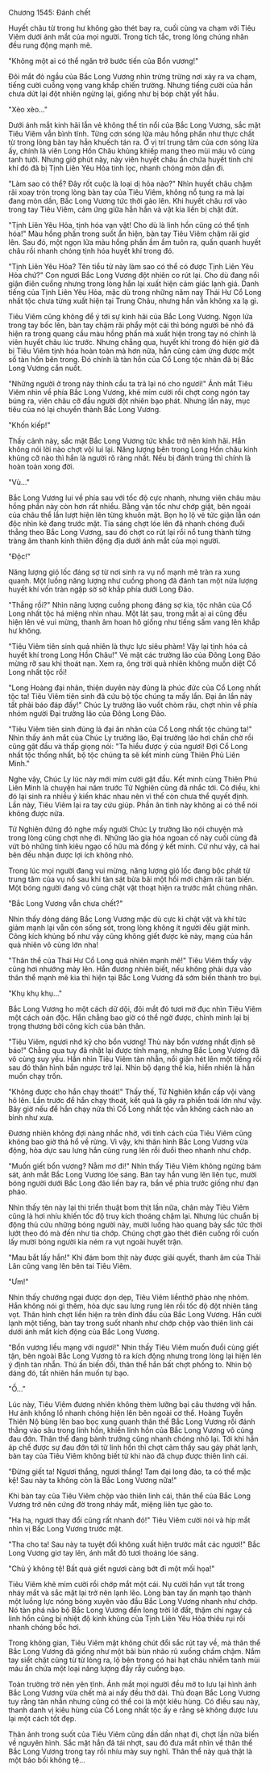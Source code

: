 




Chương 1545: Đánh chết


Huyết châu từ trong hư không gào thét bay ra, cuối cùng va chạm với Tiêu Viêm dưới ánh mắt của mọi người. Trong tích tắc, trong lòng chúng nhân đều rung động mạnh mẽ.

"Không một ai có thể ngăn trở bước tiến của Bổn vương!"

Đôi mắt đỏ ngầu của Bắc Long Vương nhìn trừng trừng nơi xảy ra va chạm, tiếng cười cuồng vọng vang khắp chiến trường. Nhưng tiếng cười của hắn chưa dứt lại đột nhiên ngừng lại, giống như bị bóp chặt yết hầu.

"Xèo xèo…"

Dưới ánh mắt kinh hãi lẫn vẻ không thể tin nổi của Bắc Long Vương, sắc mặt Tiêu Viêm vẫn bình tĩnh. Từng cơn sóng lửa màu hồng phấn như thực chất từ trong lòng bàn tay hắn khuếch tán ra. Ở vị trí trung tâm của cơn sóng lửa ấy, chính là viên Long Hồn Châu khủng khiếp mang theo mùi máu vô cùng tanh tưởi. Nhưng giờ phút này, này viên huyết châu ẩn chứa huyết tinh chi khí đó đã bị Tịnh Liên Yêu Hỏa tinh lọc, nhanh chóng mòn dần đi.

"Làm sao có thể? Đây rốt cuộc là loại dị hỏa nào?" Nhìn huyết châu chậm rãi xoay tròn trong lòng bàn tay của Tiêu Viêm, không nổ tung ra mà lại đang mòn dần, Bắc Long Vương tức thời gào lên. Khi huyết châu rơi vào trong tay Tiêu Viêm, cảm ứng giữa hắn hắn và vật kia liền bị chặt đứt.

"Tịnh Liên Yêu Hỏa, tịnh hóa vạn vật! Cho dù là linh hồn cũng có thể tịnh hóa!" Màu hồng phấn trong suốt ẩn hiện, bàn tay Tiêu Viêm chậm rãi giơ lên. Sau đó, một ngọn lửa màu hồng phấn ầm ầm tuôn ra, quấn quanh huyết châu rồi nhanh chóng tịnh hóa huyết khí trong đó.

"Tịnh Liên Yêu Hỏa? Tên tiểu tử này làm sao có thể có được Tịnh Liên Yêu Hỏa chứ?" Con ngươi Bắc Long Vương đột nhiên co rút lại. Cho dù đang nổi giận điên cuồng nhưng trong lòng hắn lại xuất hiện cảm giác lạnh giá. Danh tiếng của Tịnh Liên Yêu Hỏa, mặc dù trong những năm nay Thái Hư Cổ Long nhất tộc chưa từng xuất hiện tại Trung Châu, nhưng hắn vẫn không xa lạ gì.

Tiêu Viêm cũng không để ý tới sự kinh hãi của Bắc Long Vương. Ngọn lửa trong tay bốc lên, bàn tay chậm rãi phẩy một cái thì bóng người bé nhỏ đã hiện ra trong quang cầu màu hồng phấn mà xuất hiện trong tay nó chính là viên huyết châu lúc trước. Nhưng chẳng qua, huyết khí trong đó hiện giờ đã bị Tiêu Viêm tịnh hóa hoàn toàn mà hơn nữa, hắn cũng cảm ứng được một số tàn hồn bên trong. Đó chính là tàn hồn của Cổ Long tộc nhân đã bị Bắc Long Vương cắn nuốt.

"Những người ở trong này thỉnh cầu ta trả lại nó cho ngươi!" Ánh mắt Tiêu Viêm nhìn về phía Bắc Long Vương, khẽ mỉm cười rồi chợt cong ngón tay búng ra, viên châu cỡ đầu người đột nhiên bạo phát. Nhưng lần này, mục tiêu của nó lại chuyển thành Bắc Long Vương.

"Khốn kiếp!"

Thấy cảnh này, sắc mặt Bắc Long Vương tức khắc trở nên kinh hãi. Hắn không nói lời nào chợt vội lui lại. Năng lượng bên trong Long Hồn châu kinh khủng cỡ nào thì hắn là người rõ ràng nhất. Nếu bị đánh trúng thì chính là hoàn toàn xong đời.

"Vù…"

Bắc Long Vương lui về phía sau với tốc độ cực nhanh, nhưng viên châu màu hồng phấn này còn hơn rất nhiều. Bằng vận tốc như chớp giật, bên ngoài của châu thể lần lượt hiện lên từng khuôn mặt. Bọn họ lộ vẻ tức giận lẫn oán độc nhìn kẻ đang trước mặt. Tia sáng chợt lóe lên đã nhanh chóng đuổi thẳng theo Bắc Long Vương, sau đó chợt co rút lại rồi nổ tung thành từng tràng âm thanh kinh thiên động địa dưới ánh mắt của mọi người.

"Độc!"

Năng lượng gió lốc đáng sợ từ nơi sinh ra vụ nổ mạnh mẽ tràn ra xung quanh. Một luồng năng lượng như cuồng phong đã đánh tan một nửa lượng huyết khí vốn tràn ngập sờ sờ khắp phía dưới Long Đảo.

"Thắng rồi?" Nhìn năng lượng cuồng phong đáng sợ kia, tộc nhân của Cổ Long nhất tộc há miệng nhìn nhau. Một lát sau, trong mắt ai ai cũng đều hiện lên vẻ vui mừng, thanh âm hoan hô giống như tiếng sấm vang lên khắp hư không.

"Tiêu Viêm tiên sinh quả nhiên là thực lực siêu phàm! Vậy lại tịnh hóa cả huyết khí trong Long Hồn Châu!" Vẻ mặt các trưởng lão của Đông Long Đảo mừng rỡ sau khi thoát nạn. Xem ra, ông trời quả nhiên không muốn diệt Cổ Long nhất tộc rồi!

"Long Hoàng đại nhân, thiện duyên này đúng là phúc đức của Cổ Long nhất tộc ta! Tiêu Viêm tiên sinh đã cứu bộ tộc chúng ta mấy lần. Đại ân lần này tất phải báo đáp đấy!" Chúc Ly trưởng lão vuốt chòm râu, chợt nhìn về phía nhóm người Đại trưởng lão của Đông Long Đảo.

"Tiêu Viêm tiên sinh đúng là đại ân nhân của Cổ Long nhất tộc chúng ta!" Nhìn thấy ánh mắt của Chúc Ly trưởng lão, Đại trưởng lão hơi chần chờ rồi cũng gật đầu và thấp giọng nói: "Ta hiểu được ý của ngươi! Đợi Cổ Long nhất tộc thống nhất, bộ tộc chúng ta sẽ kết minh cùng Thiên Phủ Liên Minh."

Nghe vậy, Chúc Ly lúc này mới mỉm cười gật đầu. Kết minh cùng Thiên Phủ Liên Minh là chuyện hai năm trước Tử Nghiên cũng đã nhắc tới. Có điều, khi đó lại sinh ra nhiều ý kiến khác nhau nên vì thế còn chưa thể quyết định. Lần này, Tiêu Viêm lại ra tay cứu giúp. Phần ân tình này không ai có thể nói không được nữa.

Tử Nghiên đứng đó nghe mấy người Chúc Ly trưởng lão nói chuyện mà trong lòng cũng chợt nhẹ đi. Những lão gia hỏa ngoan cố này cuối cùng đã vứt bỏ những tính kiêu ngạo cố hữu mà đồng ý kết minh. Cứ như vậy, cả hai bên đều nhận được lợi ích không nhỏ.

Trong lúc mọi người đang vui mừng, năng lượng gió lốc đang bộc phát từ trung tâm của vụ nổ sau khi tàn sát bừa bãi một hồi mới chậm rãi tan biến. Một bóng người đang vô cùng chật vật thoạt hiện ra trước mắt chúng nhân.

"Bắc Long Vương vẫn chưa chết?"

Nhìn thấy dóng dáng Bắc Long Vương mặc dù cực kì chật vật và khí tức giảm mạnh lại vẫn còn sống sót, trong lòng không ít người đều giật mình. Công kích khủng bố như vậy cũng không giết được kẻ này, mạng của hắn quả nhiên vô cùng lớn nha!

"Thân thể của Thái Hư Cổ Long quả nhiên mạnh mẽ!" Tiêu Viêm thấy vậy cũng hơi nhướng mày lên. Hắn đương nhiên biết, nếu không phải dựa vào thân thể mạnh mẽ kia thì hiện tại Bắc Long Vương đã sớm biến thành tro bụi.

"Khụ khụ khụ…"

Bắc Long Vương ho một cách dữ dội, đôi mắt đỏ tươi mờ đục nhìn Tiêu Viêm một cách oán độc. Hắn chẳng bao giờ có thể ngờ được, chính mình lại bị trọng thương bởi công kích của bản thân.

"Tiêu Viêm, ngươi nhớ kỹ cho bổn vương! Thù này bổn vương nhất định sẽ báo!" Chẳng qua tuy đã nhặt lại được tính mạng, nhưng Bắc Long Vương đã vô cùng suy yếu. Hắn nhìn Tiêu Viêm tàn nhẫn, nổi giận hét lên một tiếng rồi sau đó thân hình bắn ngược trở lại. Nhìn bộ dạng thế kia, hiển nhiên là hắn muốn chạy trốn.

"Không được cho hắn chạy thoát!" Thấy thế, Tử Nghiên khẩn cấp vội vàng hô lên. Lần trước để hắn chạy thoát, kết quả là gây ra phiền toái lớn như vậy. Bây giờ nếu để hắn chạy nữa thì Cổ Long nhất tộc vẫn không cách nào an bình như xưa.

Đương nhiên không đợi nàng nhắc nhở, với tính cách của Tiêu Viêm cũng không bao giờ thả hổ về rừng. Vì vậy, khi thân hình Bắc Long Vương vừa động, hỏa dực sau lưng hắn cũng rung lên rồi đuổi theo nhanh như chớp.

"Muốn giết bổn vương? Nằm mơ đi!" Nhìn thấy Tiêu Viêm không ngừng bám sát, ánh mắt Bắc Long Vương lóe sáng. Bàn tay hắn vung lên liên tục, mười bóng người dưới Bắc Long đảo liền bay ra, bắn về phía trước giống như đạn pháo.

Nhìn thấy tên này lại thi triển thuật bom thịt lần nữa, chân mày Tiêu Viêm cũng là hơi nhíu khiến tốc độ truy kích thoáng chậm lại. Nhưng lúc chuẩn bị động thủ cứu những bóng người này, mười luồng hào quang bảy sắc tức thời lướt theo đó mà đến như tia chớp. Chúng chợt gào thét điên cuống rồi cuốn lấy mười bóng người kia ném ra vụt ngoài huyết trận.

"Mau bắt lấy hắn!" Khi đám bom thịt này được giải quyết, thanh âm của Thải Lân cũng vang lên bên tai Tiêu Viêm.

"Ưm!"

Nhìn thấy chướng ngại được dọn dẹp, Tiêu Viêm liềnthở phào nhẹ nhõm. Hắn không nói gì thêm, hỏa dực sau lưng rung lên rồi tốc độ đột nhiên tăng vọt. Thân hình chợt liền hiện ra trên đỉnh đầu của Bắc Long Vương. Hắn cười lạnh một tiếng, bàn tay trong suốt nhanh như chớp chộp vào thiên linh cái dưới ánh mắt kích động của Bắc Long Vương.

"Bổn vương liều mạng với ngươi!" Nhìn thấy Tiêu Viêm muốn đuổi cùng giết tận, bên ngoài Bắc Long Vương tỏ ra kích động nhưng trong lòng lại hiện lên ý định tàn nhẫn. Thủ ấn biến đổi, thân thể hắn bất chợt phồng to. Nhìn bộ dáng đó, tất nhiên hắn muốn tự bạo.

"Ồ…"

Lúc này, Tiêu Viêm đương nhiên không thèm lưỡng bại câu thương với hắn. Hư ảnh khổng lồ nhanh chóng hiện lên bên ngoài cơ thể. Hoàng Tuyền Thiên Nộ bùng lên bao bọc xung quanh thân thể Bắc Long Vương rồi đánh thẳng vào sâu trong linh hồn, khiến linh hồn của Bắc Long Vương vô cùng đau đớn. Thân thể đang bành trướng cũng nhanh chóng nhỏ lại. Tới khi hắn áp chế được sự đau đớn tới từ linh hồn thì chợt cảm thấy sau gáy phát lạnh, bàn tay của Tiêu Viêm không biết từ khi nào đã chụp được thiên linh cái.

"Đừng giết ta! Ngươi thắng, ngươi thắng! Tam đại long đảo, ta có thể mặc kệ! Sau này ta không còn là Bắc Long Vương nữa!"

Khi bàn tay của Tiêu Viêm chộp vào thiên linh cái, thân thể của Bắc Long Vương trở nên cứng đờ trong nháy mắt, miệng liên tục gào to.

"Ha ha, ngươi thay đổi cũng rất nhanh đó!" Tiêu Viêm cười nói và híp mắt nhìn vị Bắc Long Vương trước mặt.

"Tha cho ta! Sau này ta tuyệt đối không xuất hiện trước mắt các ngươi!" Bắc Long Vương giơ tay lên, ánh mắt đỏ tươi thoáng lóe sáng.

"Chủ ý không tệ! Bất quá giết ngươi càng bớt đi một mối họa!"

Tiêu Viêm khẽ mỉm cười rồi chớp mắt một cái. Nụ cười hắn vụt tắt trong nháy mắt và sắc mặt lại trở nên lạnh lẽo. Lòng bàn tay ấn mạnh tạo thành một luồng lực nóng bỏng xuyên vào đầu Bắc Long Vương nhanh như chớp. Nó tàn phá não bộ Bắc Long Vương đến long trời lở đất, thậm chí ngay cả linh hồn cũng bị nhiệt độ kinh khủng của Tịnh Liên Yêu Hỏa thiêu rụi rồi nhanh chóng bốc hơi.

Trong không gian, Tiêu Viêm mặt không chút đổi sắc rút tay về, mà thân thể Bắc Long Vương đã giống như một bãi bùn nhão rũ xuống chầm chậm. Nắm tay siết chặt cũng từ từ lỏng ra, lộ bên trong có hai hạt châu nhiễm tanh mùi máu ẩn chứa một loại năng lượng đầy rẫy cuồng bạo.

Toàn trường trở nên yên tĩnh. Ánh mắt mọi người đều mở to lưu lại hình ảnh Bắc Long Vương vừa chết mà ai nấy đều thở dài. Thủ đoạn Bắc Long Vương tuy rằng tàn nhẫn nhưng cũng có thể coi là một kiêu hùng. Có điều sau này, thanh danh vị kiêu hùng của Cổ Long nhất tộc ấy e rằng sẽ không được lưu lại một cách tốt đẹp.

Thân ảnh trong suốt của Tiêu Viêm cũng dần dần nhạt đi, chợt lần nữa biến về nguyên hình. Sắc mặt hắn đã tái nhợt, sau đó đưa mắt nhìn về thân thể Bắc Long Vương trong tay rồi nhíu mày suy nghĩ. Thân thể này quả thật là một bảo bối không tệ…




